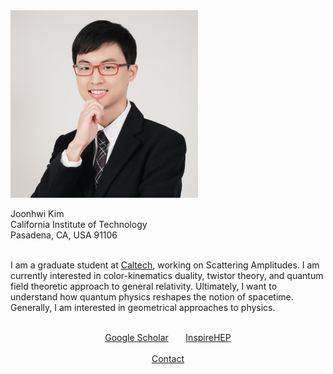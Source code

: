 <div class="container">
    <div class="square">
      <div>
        <img src="/images/amiti22-8a-square-med.jpg" style="max-height:300px">
      </div>
      <p>
        Joonhwi Kim
        <br>
        California Institute of Technology
        <br>
        Pasadena, CA, USA 91106
      </p>
    </div>
    <br>
    <!-- I am a student working on theoretical high-energy physics. -->
    I am a graduate student at <a href="https://pma.caltech.edu/people/joonhwi-kim">Caltech</a>,
    working on Scattering Amplitudes.
    I am currently interested in 
    color-kinematics duality,
    twistor theory,
    and quantum field theoretic approach to general relativity.
    Ultimately, I want to understand how quantum physics reshapes the notion of spacetime.
    Generally, I am interested in geometrical approaches to physics.
</div>

<div class="container">
  <p style="text-align:center">
    <br>
    <a href="https://scholar.google.com/citations?user=A15RZN4AAAAJ">Google Scholar</a>
    &nbsp;&nbsp;&nbsp;&nbsp;&nbsp;
    <a href="https://inspirehep.net/authors/1926101">InspireHEP</a>
    <br>
    &nbsp;
    <br>
    <a href="/contact/index.html">Contact </a>
  </p>
</div>

